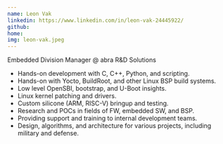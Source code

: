 ```yaml
---
name: Leon Vak
linkedin: https://www.linkedin.com/in/leon-vak-24445922/
github:
home:
img: leon-vak.jpeg
---
```


Embedded Division Manager @ abra R&D Solutions

* Hands-on development with C, C++, Python, and scripting.
* Hands-on with Yocto, BuildRoot, and other Linux BSP build systems.
* Low level OpenSBI, bootstrap, and U-Boot insights.
* Linux kernel patching and drivers.
* Custom silicone (ARM, RISC-V) bringup and testing.
* Research and POCs in fields of FW, embedded SW, and BSP.
* Providing support and training to internal development teams.
* Design, algorithms, and architecture for various projects, including military and defense.

